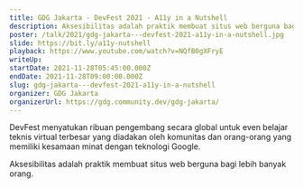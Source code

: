 ```yaml
---
title: GDG Jakarta - DevFest 2021 - A11y in a Nutshell
description: Aksesibilitas adalah praktik membuat situs web berguna bagi lebih banyak orang.
poster: /talk/2021/gdg-jakarta---devfest-2021-a11y-in-a-nutshell.jpg
slide: https://bit.ly/a11y-nutshell
playback: https://www.youtube.com/watch?v=NQfB0gXFryE
writeUp: 
startDate: 2021-11-28T05:45:00.000Z
endDate: 2021-11-28T09:00:00.000Z
slug: gdg-jakarta---devfest-2021-a11y-in-a-nutshell
organizer: GDG Jakarta
organizerUrl: https://gdg.community.dev/gdg-jakarta/
---
```


DevFest menyatukan ribuan pengembang secara global untuk even belajar teknis virtual terbesar yang diadakan oleh komunitas dan orang-orang yang memiliki kesamaan minat dengan teknologi Google.

Aksesibilitas adalah praktik membuat situs web berguna bagi lebih banyak orang.
